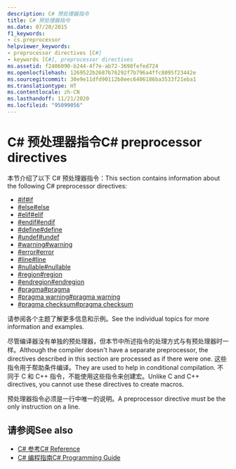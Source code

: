 ```yaml
---
description: C# 预处理器指令
title: C# 预处理器指令
ms.date: 07/20/2015
f1_keywords:
- cs.preprocessor
helpviewer_keywords:
- preprocessor directives [C#]
- keywords [C#], preprocessor directives
ms.assetid: f2406090-b244-4f7e-ab72-3698fefed724
ms.openlocfilehash: 1269522b2687b76292f7b796a4ffc8095f23442e
ms.sourcegitcommit: 30e9e11dfd90112b8eec6406186ba3533f21eba1
ms.translationtype: HT
ms.contentlocale: zh-CN
ms.lasthandoff: 11/21/2020
ms.locfileid: "95099056"
---
```

# <a name="c-preprocessor-directives"></a><span data-ttu-id="b30c4-103">C# 预处理器指令</span><span class="sxs-lookup"><span data-stu-id="b30c4-103">C# preprocessor directives</span></span>

<span data-ttu-id="b30c4-104">本节介绍了以下 C# 预处理器指令：</span><span class="sxs-lookup"><span data-stu-id="b30c4-104">This section contains information about the following C# preprocessor directives:</span></span>

- [<span data-ttu-id="b30c4-105">#if</span><span class="sxs-lookup"><span data-stu-id="b30c4-105">#if</span></span>](./preprocessor-if.md)
- [<span data-ttu-id="b30c4-106">#else</span><span class="sxs-lookup"><span data-stu-id="b30c4-106">#else</span></span>](./preprocessor-else.md)
- [<span data-ttu-id="b30c4-107">#elif</span><span class="sxs-lookup"><span data-stu-id="b30c4-107">#elif</span></span>](./preprocessor-elif.md)
- [<span data-ttu-id="b30c4-108">#endif</span><span class="sxs-lookup"><span data-stu-id="b30c4-108">#endif</span></span>](./preprocessor-endif.md)
- [<span data-ttu-id="b30c4-109">#define</span><span class="sxs-lookup"><span data-stu-id="b30c4-109">#define</span></span>](./preprocessor-define.md)
- [<span data-ttu-id="b30c4-110">#undef</span><span class="sxs-lookup"><span data-stu-id="b30c4-110">#undef</span></span>](./preprocessor-undef.md)
- [<span data-ttu-id="b30c4-111">#warning</span><span class="sxs-lookup"><span data-stu-id="b30c4-111">#warning</span></span>](./preprocessor-warning.md)
- [<span data-ttu-id="b30c4-112">#error</span><span class="sxs-lookup"><span data-stu-id="b30c4-112">#error</span></span>](./preprocessor-error.md)
- [<span data-ttu-id="b30c4-113">#line</span><span class="sxs-lookup"><span data-stu-id="b30c4-113">#line</span></span>](./preprocessor-line.md)
- [<span data-ttu-id="b30c4-114">#nullable</span><span class="sxs-lookup"><span data-stu-id="b30c4-114">#nullable</span></span>](./preprocessor-nullable.md)
- [<span data-ttu-id="b30c4-115">#region</span><span class="sxs-lookup"><span data-stu-id="b30c4-115">#region</span></span>](./preprocessor-region.md)
- [<span data-ttu-id="b30c4-116">#endregion</span><span class="sxs-lookup"><span data-stu-id="b30c4-116">#endregion</span></span>](./preprocessor-endregion.md)
- [<span data-ttu-id="b30c4-117">#pragma</span><span class="sxs-lookup"><span data-stu-id="b30c4-117">#pragma</span></span>](./preprocessor-pragma.md)
- [<span data-ttu-id="b30c4-118">#pragma warning</span><span class="sxs-lookup"><span data-stu-id="b30c4-118">#pragma warning</span></span>](./preprocessor-pragma-warning.md)
- [<span data-ttu-id="b30c4-119">#pragma checksum</span><span class="sxs-lookup"><span data-stu-id="b30c4-119">#pragma checksum</span></span>](./preprocessor-pragma-checksum.md)

<span data-ttu-id="b30c4-120">请参阅各个主题了解更多信息和示例。</span><span class="sxs-lookup"><span data-stu-id="b30c4-120">See the individual topics for more information and examples.</span></span>

<span data-ttu-id="b30c4-121">尽管编译器没有单独的预处理器，但本节中所述指令的处理方式与有预处理器时一样。</span><span class="sxs-lookup"><span data-stu-id="b30c4-121">Although the compiler doesn't have a separate preprocessor, the directives described in this section are processed as if there were one.</span></span> <span data-ttu-id="b30c4-122">这些指令用于帮助条件编译。</span><span class="sxs-lookup"><span data-stu-id="b30c4-122">They are used to help in conditional compilation.</span></span> <span data-ttu-id="b30c4-123">不同于 C 和 C++ 指令，不能使用这些指令来创建宏。</span><span class="sxs-lookup"><span data-stu-id="b30c4-123">Unlike C and C++ directives, you cannot use these directives to create macros.</span></span>

<span data-ttu-id="b30c4-124">预处理器指令必须是一行中唯一的说明。</span><span class="sxs-lookup"><span data-stu-id="b30c4-124">A preprocessor directive must be the only instruction on a line.</span></span>

## <a name="see-also"></a><span data-ttu-id="b30c4-125">请参阅</span><span class="sxs-lookup"><span data-stu-id="b30c4-125">See also</span></span>

- [<span data-ttu-id="b30c4-126">C# 参考</span><span class="sxs-lookup"><span data-stu-id="b30c4-126">C# Reference</span></span>](../index.md)
- [<span data-ttu-id="b30c4-127">C# 编程指南</span><span class="sxs-lookup"><span data-stu-id="b30c4-127">C# Programming Guide</span></span>](../../programming-guide/index.md)
